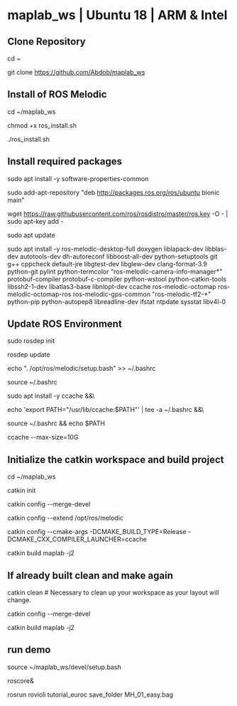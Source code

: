 # maplab_ws | Ubuntu 18 | ARM & Intel

## Clone Repository

cd ~

git clone https://github.com/Abdob/maplab_ws

## Install of ROS Melodic

cd ~/maplab_ws

chmod +x ros_install.sh

./ros_install.sh

## Install required packages
sudo apt install -y software-properties-common

sudo add-apt-repository "deb http://packages.ros.org/ros/ubuntu bionic main"

wget https://raw.githubusercontent.com/ros/rosdistro/master/ros.key -O - | sudo apt-key add -

sudo apt update

sudo apt install -y ros-melodic-desktop-full doxygen liblapack-dev libblas-dev autotools-dev dh-autoreconf libboost-all-dev python-setuptools git g++ cppcheck default-jre libgtest-dev libglew-dev clang-format-3.9 python-git pylint python-termcolor "ros-melodic-camera-info-manager*" protobuf-compiler protobuf-c-compiler python-wstool python-catkin-tools libssh2-1-dev libatlas3-base libnlopt-dev ccache ros-melodic-octomap ros-melodic-octomap-ros ros-melodic-gps-common "ros-melodic-tf2-*" python-pip python-autopep8 libreadline-dev ifstat ntpdate sysstat libv4l-0

## Update ROS Environment
sudo rosdep init

rosdep update

echo ". /opt/ros/melodic/setup.bash" >> ~/.bashrc

source ~/.bashrc

sudo apt install -y ccache &&\

echo 'export PATH="/usr/lib/ccache:$PATH"' | tee -a ~/.bashrc &&\

source ~/.bashrc && echo $PATH

ccache --max-size=10G




## Initialize the catkin workspace and build project

cd ~/maplab_ws

catkin init

catkin config --merge-devel

catkin config --extend /opt/ros/melodic

catkin config --cmake-args -DCMAKE_BUILD_TYPE=Release -DCMAKE_CXX_COMPILER_LAUNCHER=ccache

catkin build maplab -j2

## If already built clean and make again

catkin clean  # Necessary to clean up your workspace as your layout will change.

catkin config --merge-devel

catkin build maplab -j2


## run demo
source ~/maplab_ws/devel/setup.bash

roscore&

rosrun rovioli tutorial_euroc save_folder MH_01_easy.bag




